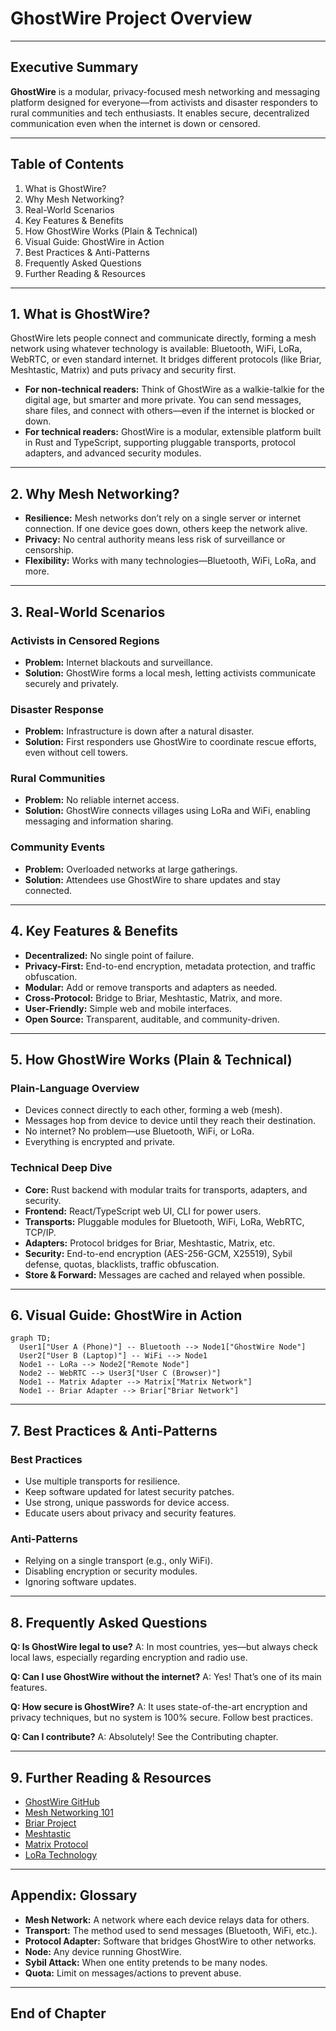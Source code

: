 # GhostWire Project Overview

---

## Executive Summary

**GhostWire** is a modular, privacy-focused mesh networking and messaging platform designed for everyone—from activists and disaster responders to rural communities and tech enthusiasts. It enables secure, decentralized communication even when the internet is down or censored.

---

## Table of Contents
1. What is GhostWire?
2. Why Mesh Networking?
3. Real-World Scenarios
4. Key Features & Benefits
5. How GhostWire Works (Plain & Technical)
6. Visual Guide: GhostWire in Action
7. Best Practices & Anti-Patterns
8. Frequently Asked Questions
9. Further Reading & Resources

---

## 1. What is GhostWire?

GhostWire lets people connect and communicate directly, forming a mesh network using whatever technology is available: Bluetooth, WiFi, LoRa, WebRTC, or even standard internet. It bridges different protocols (like Briar, Meshtastic, Matrix) and puts privacy and security first.

- **For non-technical readers:** Think of GhostWire as a walkie-talkie for the digital age, but smarter and more private. You can send messages, share files, and connect with others—even if the internet is blocked or down.
- **For technical readers:** GhostWire is a modular, extensible platform built in Rust and TypeScript, supporting pluggable transports, protocol adapters, and advanced security modules.

---

## 2. Why Mesh Networking?

- **Resilience:** Mesh networks don’t rely on a single server or internet connection. If one device goes down, others keep the network alive.
- **Privacy:** No central authority means less risk of surveillance or censorship.
- **Flexibility:** Works with many technologies—Bluetooth, WiFi, LoRa, and more.

---

## 3. Real-World Scenarios

### Activists in Censored Regions
- **Problem:** Internet blackouts and surveillance.
- **Solution:** GhostWire forms a local mesh, letting activists communicate securely and privately.

### Disaster Response
- **Problem:** Infrastructure is down after a natural disaster.
- **Solution:** First responders use GhostWire to coordinate rescue efforts, even without cell towers.

### Rural Communities
- **Problem:** No reliable internet access.
- **Solution:** GhostWire connects villages using LoRa and WiFi, enabling messaging and information sharing.

### Community Events
- **Problem:** Overloaded networks at large gatherings.
- **Solution:** Attendees use GhostWire to share updates and stay connected.

---

## 4. Key Features & Benefits

- **Decentralized:** No single point of failure.
- **Privacy-First:** End-to-end encryption, metadata protection, and traffic obfuscation.
- **Modular:** Add or remove transports and adapters as needed.
- **Cross-Protocol:** Bridge to Briar, Meshtastic, Matrix, and more.
- **User-Friendly:** Simple web and mobile interfaces.
- **Open Source:** Transparent, auditable, and community-driven.

---

## 5. How GhostWire Works (Plain & Technical)

### Plain-Language Overview
- Devices connect directly to each other, forming a web (mesh).
- Messages hop from device to device until they reach their destination.
- No internet? No problem—use Bluetooth, WiFi, or LoRa.
- Everything is encrypted and private.

### Technical Deep Dive
- **Core:** Rust backend with modular traits for transports, adapters, and security.
- **Frontend:** React/TypeScript web UI, CLI for power users.
- **Transports:** Pluggable modules for Bluetooth, WiFi, LoRa, WebRTC, TCP/IP.
- **Adapters:** Protocol bridges for Briar, Meshtastic, Matrix, etc.
- **Security:** End-to-end encryption (AES-256-GCM, X25519), Sybil defense, quotas, blacklists, traffic obfuscation.
- **Store & Forward:** Messages are cached and relayed when possible.

---

## 6. Visual Guide: GhostWire in Action

```mermaid
graph TD;
  User1["User A (Phone)"] -- Bluetooth --> Node1["GhostWire Node"]
  User2["User B (Laptop)"] -- WiFi --> Node1
  Node1 -- LoRa --> Node2["Remote Node"]
  Node2 -- WebRTC --> User3["User C (Browser)"]
  Node1 -- Matrix Adapter --> Matrix["Matrix Network"]
  Node1 -- Briar Adapter --> Briar["Briar Network"]
```

---

## 7. Best Practices & Anti-Patterns

### Best Practices
- Use multiple transports for resilience.
- Keep software updated for latest security patches.
- Use strong, unique passwords for device access.
- Educate users about privacy and security features.

### Anti-Patterns
- Relying on a single transport (e.g., only WiFi).
- Disabling encryption or security modules.
- Ignoring software updates.

---

## 8. Frequently Asked Questions

**Q: Is GhostWire legal to use?**
A: In most countries, yes—but always check local laws, especially regarding encryption and radio use.

**Q: Can I use GhostWire without the internet?**
A: Yes! That’s one of its main features.

**Q: How secure is GhostWire?**
A: It uses state-of-the-art encryption and privacy techniques, but no system is 100% secure. Follow best practices.

**Q: Can I contribute?**
A: Absolutely! See the Contributing chapter.

---

## 9. Further Reading & Resources

- [GhostWire GitHub](https://github.com/phantomojo/GhostWire-secure-mesh-communication)
- [Mesh Networking 101](https://en.wikipedia.org/wiki/Mesh_networking)
- [Briar Project](https://briarproject.org/)
- [Meshtastic](https://meshtastic.org/)
- [Matrix Protocol](https://matrix.org/)
- [LoRa Technology](https://lora-alliance.org/about-lorawan/)

---

## Appendix: Glossary

- **Mesh Network:** A network where each device relays data for others.
- **Transport:** The method used to send messages (Bluetooth, WiFi, etc.).
- **Protocol Adapter:** Software that bridges GhostWire to other networks.
- **Node:** Any device running GhostWire.
- **Sybil Attack:** When one entity pretends to be many nodes.
- **Quota:** Limit on messages/actions to prevent abuse.

---

## End of Chapter 